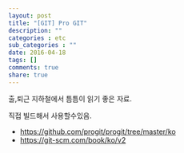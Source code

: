 ```yaml
---
layout: post
title: "[GIT] Pro GIT"
description: ""
categories : etc
sub_categories : ""
date: 2016-04-18
tags: []
comments: true
share: true
---
```


출,퇴근 지하철에서 틈틈이 읽기 좋은 자료.

직접 빌드해서 사용할수있음.

  

  * https://github.com/progit/progit/tree/master/ko
  * https://git-scm.com/book/ko/v2

  

